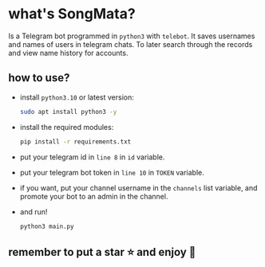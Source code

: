 # what's SongMata?

Is a Telegram bot programmed in `python3` with `telebot`.
It saves usernames and names of users in telegram chats.
To later search through the records and view name history for accounts.

## how to use?

- install `python3.10` or latest version:

  ```bash
  sudo apt install python3 -y
  ```

- install the required modules:

  ```bash
  pip install -r requirements.txt
  ```

- put your telegram id in `line 8` in `id` variable.

- put your telegram bot token in `line 10` in `TOKEN` variable.

- if you want, put your channel username in the `channels` list variable,
  and promote your bot to an admin in the channel.

- and run!

  ```bash
  python3 main.py
  ```

## remember to put a star ⭐ and enjoy 👾
